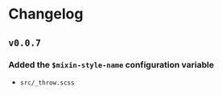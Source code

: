 # Changelog

## `v0.0.7`

### Added the `$mixin-style-name` configuration variable
  - `src/_throw.scss`